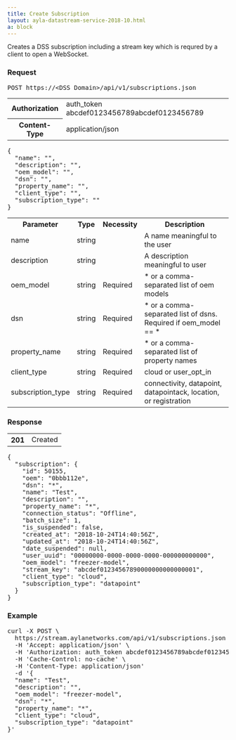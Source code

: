 ```yaml
---
title: Create Subscription
layout: ayla-datastream-service-2018-10.html
a: block
---
```


Creates a DSS subscription including a stream key which is requred by a client to open a WebSocket.

### Request

<pre>POST https://&lt;DSS Domain&gt;/api/v1/subscriptions.json</pre>

<table>
  <tr>
    <th>Authorization</th>
    <td>auth_token abcdef0123456789abcdef0123456789</td>
  </tr>
  <tr>
    <th>Content-Type</th>
    <td>application/json</td>
  </tr>
</table>

<pre>
{
  "name": "",
  "description": "",
  "oem_model": "",
  "dsn": "",
  "property_name": "",
  "client_type": "",
  "subscription_type": ""
}
</pre>

<table>
  <tr>
    <th>Parameter</th>
    <th>Type</th>
    <th>Necessity</th>
    <th>Description</th>
  </tr>
  <tr>
    <td>name</td>
    <td>string</td>
    <td>&nbsp;</td>
    <td>A name meaningful to the user</td>
  </tr>
  <tr>
    <td>description</td>
    <td>string</td>
    <td>&nbsp;</td>
    <td>A description meaningful to user</td>
  </tr>
  <tr>
    <td>oem_model</td>
    <td>string</td>
    <td>Required</td>
    <td>&#42; or a comma-separated list of oem models</td>
  </tr>
  <tr>
    <td>dsn</td>
    <td>string</td>
    <td>Required</td>
    <td>&#42; or a comma-separated list of dsns. Required if oem_model == &#42;</td>
  </tr>
  <tr>
    <td>property_name</td>
    <td>string</td>
    <td>Required</td>
    <td>&#42; or a comma-separated list of property names</td>
  </tr>
  <tr>
    <td>client_type</td>
    <td>string</td>
    <td>Required</td>
    <td>cloud or user_opt_in</td>
  </tr>
  <tr>
    <td>subscription_type</td>
    <td>string</td>
    <td>Required</td>
    <td>connectivity, datapoint, datapointack, location, or registration</td>
  </tr>
</table>

### Response

<table>
  <tr>
    <th>201</th>
    <td>Created</td>
  </tr>
</table>

<pre>
{
  "subscription": {
    "id": 50155,
    "oem": "0bbb112e",
    "dsn": "*",
    "name": "Test",
    "description": "",
    "property_name": "*",
    "connection_status": "Offline",
    "batch_size": 1,
    "is_suspended": false,
    "created_at": "2018-10-24T14:40:56Z",
    "updated_at": "2018-10-24T14:40:56Z",
    "date_suspended": null,
    "user_uuid": "00000000-0000-0000-0000-000000000000",
    "oem_model": "freezer-model",
    "stream_key": "abcdef01234567890000000000000001",
    "client_type": "cloud",
    "subscription_type": "datapoint"
  }
}
</pre>

### Example

<pre>
curl -X POST \
  https://stream.aylanetworks.com/api/v1/subscriptions.json \
  -H 'Accept: application/json' \
  -H 'Authorization: auth_token abcdef0123456789abcdef0123456789' \
  -H 'Cache-Control: no-cache' \
  -H 'Content-Type: application/json'
  -d '{
  "name": "Test",
  "description": "",
  "oem_model": "freezer-model",
  "dsn": "*",
  "property_name": "*",
  "client_type": "cloud",
  "subscription_type": "datapoint"
}'
</pre>
